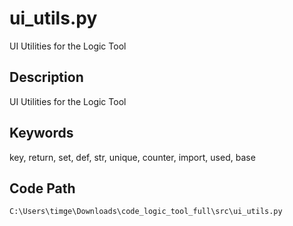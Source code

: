 # ui_utils.py

UI Utilities for the Logic Tool

## Description

UI Utilities for the Logic Tool

## Keywords

key, return, set, def, str, unique, counter, import, used, base

## Code Path

`C:\Users\timge\Downloads\code_logic_tool_full\src\ui_utils.py`

